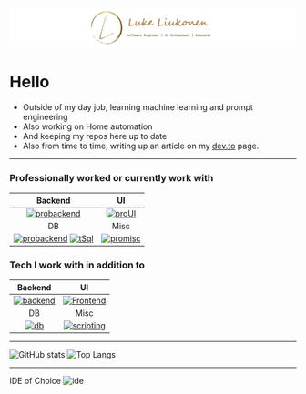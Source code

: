 ![Header](header.png 'header')

# Hello

- Outside of my day job, learning machine learning and prompt engineering
- Also working on Home automation
- And keeping my repos here up to date
- Also from time to time, writing up an article on my  [dev.to](https://dev.to/liukonen) page.

---

### Professionally worked or currently work with


| Backend | UI    |
| :-----: | :---: |
|[![probackend](https://skillicons.dev/icons?i=cs,dotnet,spring,java,nodejs 'C-Sharp, .Net, Spring, Java, NodeJS')](https://liukonen.dev/#Knowledge) | [![proUI](https://skillicons.dev/icons?i=react,angular,js,ts,bots 'React, Angular, Javascript, Typescript, Bot Interfaces')](https://liukonen.dev/#Knowledge)|
| DB      | Misc  |
| [![probackend](https://skillicons.dev/icons?i=postgres,mysql 'Postgres, MySql, Sql Server')](https://liukonen.dev/#Knowledge) <a href="https://liukonen.dev/#Knowledge"><img src="https://liukonen.dev/img/32/sqlserver.webp" alt="tSql" width="48px" height="48px" /></a> |[![promisc](https://skillicons.dev/icons?i=docker,git,gitlab,gherkin,selenium 'Docker, Git, GitLab, Gherkin, Selenium')](https://liukonen.dev/#Knowledge) |


### Tech I work with in addition to


| Backend | UI    |
| :---:   | :---: |
|[![backend](https://skillicons.dev/icons?i=go,py 'C-Sharp, .Net, Go, Python')](https://liukonen.dev/#Knowledge) | [![Frontend](https://skillicons.dev/icons?i=svelte,vue,html,bootstrap,css,jquery,sass&perline=8 'Svelte, Vue, Html, Bootstrap, Css, JQuery, Sass')](https://liukonen.dev/#Knowledge) |
| DB      | Misc  |
| [![db](https://skillicons.dev/icons?i=redis,sqlite,mongodb 'Redis, Sqlite, Mongo DB')](https://liukonen.dev/#Knowledge) |[![scripting](https://skillicons.dev/icons?i=ai,bash,powershell,github,jenkins 'Artificial Intelligence, Bash, Powershell, Github,Jenkins')](https://liukonen.dev/#Knowledge)|


---
![GitHub stats](https://github-readme-stats.vercel.app/api?username=liukonen&show_icons=true&theme=vision-friendly-dark&hide_title=true&rank_icon=github) ![Top Langs](https://github-readme-stats.vercel.app/api/top-langs/?username=liukonen&hide_title=true&theme=vision-friendly-dark&hide_progress=true&size_weight=1&count_weight=0&langs_count=12&hide=smalltalk,Inno%20Setup)


---
IDE of Choice ![ide](https://skillicons.dev/icons?i=vscode,visualstudio 'IDE')


<!--
**liukonen/liukonen** is a ✨ _special_ ✨ repository because its `README.md` (this file) appears on your GitHub profile.

Here are some ideas to get you started:

- 🔭 I’m currently working on ...
- 🌱 I’m currently learning ...
- 👯 I’m looking to collaborate on ...
- 🤔 I’m looking for help with ...
- 💬 Ask me about ...
- 📫 How to reach me: ...
- 😄 Pronouns: ...
- ⚡ Fun fact: ...
-->
